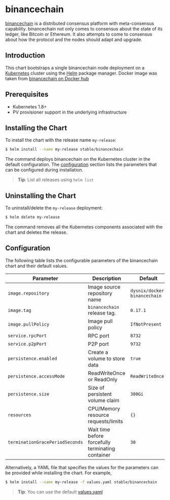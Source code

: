 # binancechain

[binancechain](https://binancechain.com) is a distributed consensus platform with meta-consensus capability. binancechain not only comes to consensus about the state of its ledger, like Bitcoin or Ethereum.
It also attempts to come to consensus about how the protocol and the nodes should adapt and upgrade.
## Introduction

This chart bootstraps a single binancechain node deployment on a [Kubernetes](http://kubernetes.io) cluster using the [Helm](https://helm.sh) package manager.
Docker image was taken from [binancechain on Docker hub](https://hub.docker.com/r/binancechain/binancechain/tags)

## Prerequisites

- Kubernetes 1.8+
- PV provisioner support in the underlying infrastructure

## Installing the Chart

To install the chart with the release name `my-release`:

```bash
$ helm install --name my-release stable/binancechain
```

The command deploys binancechain on the Kubernetes cluster in the default configuration.
The [configuration](#configuration) section lists the parameters that can be configured during installation.

> **Tip**: List all releases using `helm list`

## Uninstalling the Chart

To uninstall/delete the `my-release` deployment:

```bash
$ helm delete my-release
```

The command removes all the Kubernetes components associated with the chart and deletes the release.

## Configuration

The following table lists the configurable parameters of the binancechain chart and their default values.

Parameter                 	 	| Description                        				| Default
------------------------------- | ------------------------------------------------- | ----------------------------------------------------------
`image.repository`         		| Image source repository name       				| `dysnix/docker-binancechain`
`image.tag`                		| `binancechain` release tag.            				| `0.17.1`
`image.pullPolicy`         		| Image pull policy                  				| `IfNotPresent`
`service.rpcPort`          		| RPC port                           				| `8732`
`service.p2pPort`          		| P2P port                           				| `9732`
`persistence.enabled`      		| Create a volume to store data      				| `true`
`persistence.accessMode`   		| ReadWriteOnce or ReadOnly          				| `ReadWriteOnce`
`persistence.size`         		| Size of persistent volume claim    				| `300Gi`
`resources`                		| CPU/Memory resource requests/limits				| `{}`
`terminationGracePeriodSeconds` | Wait time before forcefully terminating container | `30`


Alternatively, a YAML file that specifies the values for the parameters can be provided while installing the chart. For example,

```bash
$ helm install --name my-release -f values.yaml stable/binancechain
```

> **Tip**: You can use the default [values.yaml](values.yaml)

